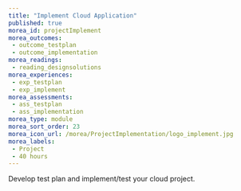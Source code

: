 ```yaml
---
title: "Implement Cloud Application"
published: true
morea_id: projectImplement
morea_outcomes:
 - outcome_testplan
 - outcome_implementation
morea_readings:	
 - reading_designsolutions
morea_experiences:
 - exp_testplan
 - exp_implement
morea_assessments:
 - ass_testplan
 - ass_implementation
morea_type: module
morea_sort_order: 23
morea_icon_url: /morea/ProjectImplementation/logo_implement.jpg
morea_labels:
 - Project
 - 40 hours
---
```

Develop test plan and implement/test your cloud project.